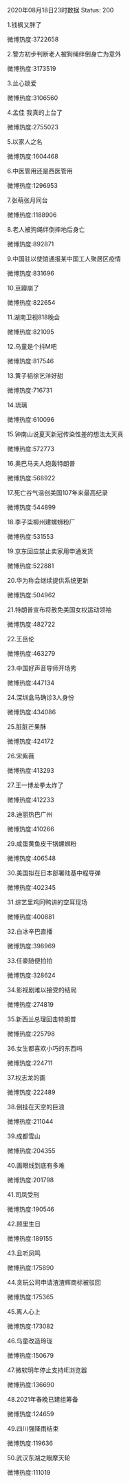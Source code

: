 2020年08月18日23时数据
Status: 200

1.钱枫又胖了

微博热度:3722658

2.警方初步判断老人被狗绳绊倒身亡为意外

微博热度:3173519

3.兰心锁爱

微博热度:3106560

4.孟佳 我真的上台了

微博热度:2755023

5.以家人之名

微博热度:1604468

6.中医管用还是西医管用

微博热度:1296953

7.张萌张月同台

微博热度:1188906

8.老人被狗绳绊倒摔地后身亡

微博热度:892871

9.中国驻以使馆通报某中国工人聚居区疫情

微博热度:831696

10.豆瓣崩了

微博热度:822654

11.湖南卫视818晚会

微博热度:821095

12.乌童是个抖M吧

微博热度:817546

13.黄子韬徐艺洋好甜

微博热度:716731

14.琉璃

微博热度:610096

15.钟南山说夏天新冠传染性差的想法太天真

微博热度:572773

16.奥巴马夫人炮轰特朗普

微博热度:568922

17.死亡谷气温创美国107年来最高纪录

微博热度:544899

18.李子柒柳州建螺蛳粉厂

微博热度:531553

19.京东回应禁止卖家用申通发货

微博热度:522881

20.华为称会继续提供系统更新

微博热度:504962

21.特朗普宣布将赦免美国女权运动领袖

微博热度:482722

22.王岳伦

微博热度:463279

23.中国好声音导师开场秀

微博热度:447134

24.深圳盒马确诊3人身份

微博热度:434086

25.脏脏芒果酥

微博热度:424172

26.宋紫薇

微博热度:413293

27.王一博龙拳太炸了

微博热度:412233

28.迪丽热巴广州

微博热度:410266

29.咸蛋黄鱼皮干锅螺蛳粉

微博热度:406548

30.美国拟在日本部署陆基中程导弹

微博热度:402345

31.综艺里鸡同鸭讲的空耳现场

微博热度:400881

32.白冰辛巴直播

微博热度:398969

33.任豪随便拍拍

微博热度:328624

34.影视剧难以接受的结局

微博热度:274819

35.新西兰总理回击特朗普

微博热度:225798

36.女生都喜欢小巧的东西吗

微博热度:224711

37.权志龙的画

微博热度:222489

38.倒挂在天空的巨浪

微博热度:211044

39.成都雪山

微博热度:204355

40.画眼线到底有多难

微博热度:201798

41.司凤受刑

微博热度:190546

42.顾里生日

微博热度:189155

43.且听凤鸣

微博热度:175890

44.贪玩公司申请渣渣辉商标被驳回

微博热度:175365

45.离人心上

微博热度:173082

46.乌童改造玲珑

微博热度:150679

47.微软明年停止支持IE浏览器

微博热度:136690

48.2021年春晚已建组筹备

微博热度:124659

49.四川强降雨结束

微博热度:119636

50.武汉东湖之眼摩天轮

微博热度:111019


